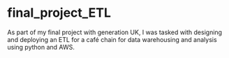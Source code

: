 # final_project_ETL
As part of my final project with generation UK, I was tasked with designing and deploying an ETL for a café chain for data warehousing and analysis using python and AWS. 
